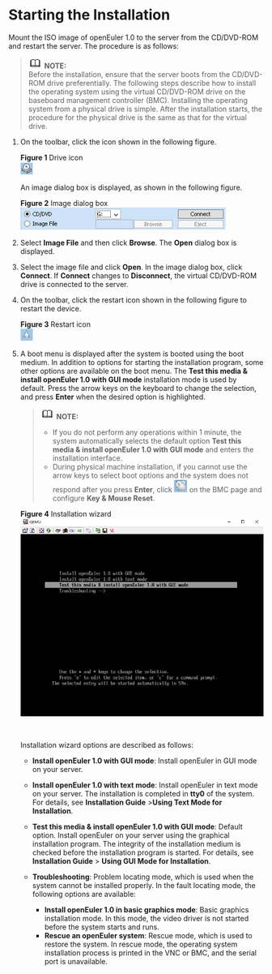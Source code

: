 # Starting the Installation<a name="EN-US_TOPIC_0214071133"></a>

Mount the ISO image of openEuler 1.0 to the server from the CD/DVD-ROM and restart the server. The procedure is as follows:

>![](./public_sys-resources/icon-note.gif) **NOTE:**   
>Before the installation, ensure that the server boots from the CD/DVD-ROM drive preferentially. The following steps describe how to install the operating system using the virtual CD/DVD-ROM drive on the baseboard management controller \(BMC\). Installing the operating system from a physical drive is simple. After the installation starts, the procedure for the physical drive is the same as that for the virtual drive.  

1.  On the toolbar, click the icon shown in the following figure.

    **Figure  1**  Drive icon<a name="en-us_topic_0151920806_f6ff7658b349942ea87f4521c0256c32e"></a>  
    ![](./figures/drive-icon.png "drive-icon")

    An image dialog box is displayed, as shown in the following figure.

    **Figure  2**  Image dialog box<a name="en-us_topic_0151920806_fb74fb37f86cd423aacf34bddedd6841a"></a>  
    ![](./figures/image-dialog-box.png "image-dialog-box")

2.  Select  **Image File**  and then click  **Browse**. The  **Open**  dialog box is displayed.
3.  Select the image file and click  **Open**. In the image dialog box, click  **Connect**. If  **Connect**  changes to  **Disconnect**, the virtual CD/DVD-ROM drive is connected to the server.
4.  On the toolbar, click the restart icon shown in the following figure to restart the device.

    **Figure  3**  Restart icon<a name="en-us_topic_0151920806_f0d1f4f5f96de47b48c64b3535b2b60d1"></a>  
    ![](./figures/restart-icon.png "restart-icon")

5.  A boot menu is displayed after the system is booted using the boot medium. In addition to options for starting the installation program, some other options are available on the boot menu. The  **Test this media & install openEuler 1.0 with GUI mode**  installation mode is used by default. Press the arrow keys on the keyboard to change the selection, and press  **Enter**  when the desired option is highlighted.

    >![](./public_sys-resources/icon-note.gif) **NOTE:**   
    >-   If you do not perform any operations within 1 minute, the system automatically selects the default option  **Test this media & install openEuler 1.0 with GUI mode**  and enters the installation interface.  
    >-   During physical machine installation, if you cannot use the arrow keys to select boot options and the system does not respond after you press  **Enter**, click  ![](./figures/en-us_image_0214071107.png)  on the BMC page and configure  **Key & Mouse Reset**.  

    **Figure  4**  Installation wizard<a name="fig1601161484619"></a>  
    ![](./figures/installation-wizard.png "installation-wizard")

      

    Installation wizard options are described as follows:

    -   **Install openEuler 1.0 with GUI mode**: Install openEuler in GUI mode on your server.
    -   **Install openEuler 1.0 with text mode**: Install openEuler in text mode on your server. The installation is completed in  **tty0**  of the system. For details, see  **Installation Guide**  \>**Using Text Mode for Installation**.

    -   **Test this media & install openEuler 1.0 with GUI mode**: Default option. Install openEuler on your server using the graphical installation program. The integrity of the installation medium is checked before the installation program is started. For details, see  **Installation Guide**  \>  **Using GUI Mode for Installation**.

    -   **Troubleshooting**: Problem locating mode, which is used when the system cannot be installed properly. In the fault locating mode, the following options are available:
        -   **Install openEuler 1.0 in basic graphics mode**: Basic graphics installation mode. In this mode, the video driver is not started before the system starts and runs.
        -   **Rescue an openEuler system**: Rescue mode, which is used to restore the system. In rescue mode, the operating system installation process is printed in the VNC or BMC, and the serial port is unavailable.



